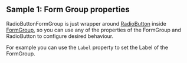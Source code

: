 ## Sample 1: Form Group properties

RadioButtonFormGroup is just wrapper around [RadioButton](/docs/controls/bootstrap4/RadioButton/{branch}) inside [FormGroup](/docs/controls/bootstrap4/FormGroup/{branch}), so you can use any of the properties of the FormGroup and RadioButton to configure desired behaviour.

For example you can use the `Label` property to set the Label of the FormGroup.
